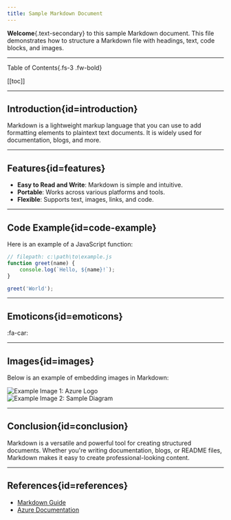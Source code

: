```yaml
---
title: Sample Markdown Document
---
```


**Welcome**{.text-secondary} to this sample Markdown document. This file demonstrates how to structure a Markdown file with headings, text, code blocks, and images.

---

Table of Contents{.fs-3 .fw-bold}

[[toc]]

---

## Introduction{id=introduction}

Markdown is a lightweight markup language that you can use to add formatting elements to plaintext text documents. It is widely used for documentation, blogs, and more.

---

## Features{id=features}

- **Easy to Read and Write**: Markdown is simple and intuitive.
- **Portable**: Works across various platforms and tools.
- **Flexible**: Supports text, images, links, and code.

---

## Code Example{id=code-example}

Here is an example of a JavaScript function:

```javascript
// filepath: c:\path\to\example.js
function greet(name) {
    console.log(`Hello, ${name}!`);
}

greet('World');
```

---

## Emoticons{id=emoticons}

:fa-car:

---

## Images{id=images}

Below is an example of embedding images in Markdown:

![Example Image 1: Azure Logo]  
![Example Image 2: Sample Diagram]

---

## Conclusion{id=conclusion}

Markdown is a versatile and powerful tool for creating structured documents. Whether you're writing documentation, blogs, or README files, Markdown makes it easy to create professional-looking content.

---

## References{id=references}

- [Markdown Guide](https://www.markdownguide.org/)
- [Azure Documentation](https://learn.microsoft.com/en-us/azure/?product=popular)

[Example Image 1: Azure Logo]: https://upload.wikimedia.org/wikipedia/commons/a/a8/Microsoft_Azure_Logo.svg
[Example Image 2: Sample Diagram]: https://samples-files.com/samples/images/png/480-360-sample.png
